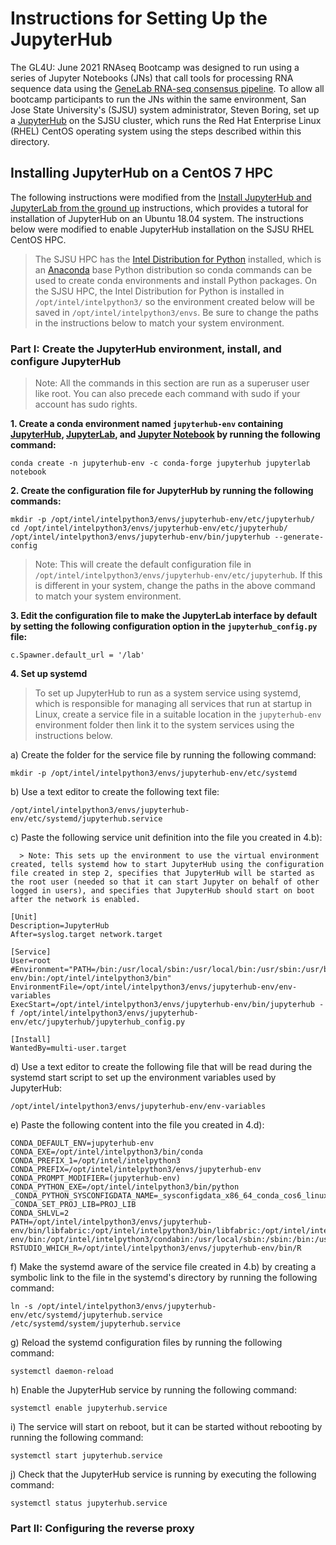 # Instructions for Setting Up the JupyterHub

The GL4U: June 2021 RNAseq Bootcamp was designed to run using a series of Jupyter Notebooks (JNs) that call tools for processing RNA sequence data using the [GeneLab RNA-seq consensus pipeline](https://www.ncbi.nlm.nih.gov/pmc/articles/PMC8044432/). To allow all bootcamp participants to run the JNs within the same environment, San Jose State University's (SJSU) system administrator, Steven Boring, set up a [JupyterHub](https://jupyter.org/hub) on the SJSU cluster, which runs the Red Hat Enterprise Linux (RHEL) CentOS operating system using the steps described within this directory.  

## Installing JupyterHub on a CentOS 7 HPC

The following instructions were modified from the [Install JupyterHub and JupyterLab from the ground up](https://github.com/jupyterhub/jupyterhub-the-hard-way/blob/HEAD/docs/installation-guide-hard.md) instructions, which provides a tutoral for installation of JupyterHub on an Ubuntu 18.04 system. The instructions below were modified to enable JupyterHub installation on the SJSU RHEL CentOS HPC.

> The SJSU HPC has the [Intel Distribution for Python](https://software.intel.com/content/www/us/en/develop/tools/oneapi/components/distribution-for-python.html#gs.8nrglu) installed, which is an [Anaconda](https://www.anaconda.com/) base Python distribution so conda commands can be used to create conda environments and install Python packages. On the SJSU HPC, the Intel Distribution for Python is installed in `/opt/intel/intelpython3/` so the environment created below will be saved in `/opt/intel/intelpython3/envs`. Be sure to change the paths in the instructions below to match your system environment.

### Part I: Create the JupyterHub environment, install, and configure JupyterHub

> Note: All the commands in this section are run as a superuser user like root. You can also precede each command with sudo if your account has sudo rights.

  **1. Create a conda environment named `jupyterhub-env` containing [JupyterHub](https://jupyter.org/hub), [JupyterLab](https://jupyter.org/), and [Jupyter Notebook](https://jupyter.org/) by running the following command:**

  ```
  conda create -n jupyterhub-env -c conda-forge jupyterhub jupyterlab notebook
  ```

  **2. Create the configuration file for JupyterHub by running the following commands:**

  ```
  mkdir -p /opt/intel/intelpython3/envs/jupyterhub-env/etc/jupyterhub/
  cd /opt/intel/intelpython3/envs/jupyterhub-env/etc/jupyterhub/
  /opt/intel/intelpython3/envs/jupyterhub-env/bin/jupyterhub --generate-config
  ```
  > Note: This will create the default configuration file in `/opt/intel/intelpython3/envs/jupyterhub-env/etc/jupyterhub`. If this is different in your system, change the paths in the above command to match your system environment.

  **3. Edit the configuration file to make the JupyterLab interface by default by setting the following configuration option in the `jupyterhub_config.py` file:**

  ```
  c.Spawner.default_url = '/lab'
  ```

  **4. Set up systemd**
  > To set up JupyterHub to run as a system service using systemd, which is responsible for managing all services that run at startup in Linux, create a service file in a suitable location in the `jupyterhub-env` environment folder then link it to the system services using the instructions below.

   a) Create the folder for the service file by running the following command:
  
   ```
   mkdir -p /opt/intel/intelpython3/envs/jupyterhub-env/etc/systemd
   ```
  
   b) Use a text editor to create the following text file:
    
   ```
   /opt/intel/intelpython3/envs/jupyterhub-env/etc/systemd/jupyterhub.service
   ```
    
   c) Paste the following service unit definition into the file you created in 4.b):
   
      > Note: This sets up the environment to use the virtual environment created, tells systemd how to start JupyterHub using the configuration file created in step 2, specifies that JupyterHub will be started as the root user (needed so that it can start Jupyter on behalf of other logged in users), and specifies that JupyterHub should start on boot after the network is enabled.
  
   ```
   [Unit]
   Description=JupyterHub
   After=syslog.target network.target
   
   [Service]
   User=root
   #Environment="PATH=/bin:/usr/local/sbin:/usr/local/bin:/usr/sbin:/usr/bin:/opt/intel/intelpython3/envs/jupyterhub-env/bin:/opt/intel/intelpython3/bin"
   EnvironmentFile=/opt/intel/intelpython3/envs/jupyterhub-env/env-variables
   ExecStart=/opt/intel/intelpython3/envs/jupyterhub-env/bin/jupyterhub -f /opt/intel/intelpython3/envs/jupyterhub-env/etc/jupyterhub/jupyterhub_config.py
   
   [Install]
   WantedBy=multi-user.target
   ```

   d) Use a text editor to create the following file that will be read during the systemd start script to set up the environment variables used by JupyterHub:
    
   ```
   /opt/intel/intelpython3/envs/jupyterhub-env/env-variables
   ```
      
   e) Paste the following content into the file you created in 4.d):
    
   ```
   CONDA_DEFAULT_ENV=jupyterhub-env
   CONDA_EXE=/opt/intel/intelpython3/bin/conda
   CONDA_PREFIX_1=/opt/intel/intelpython3
   CONDA_PREFIX=/opt/intel/intelpython3/envs/jupyterhub-env
   CONDA_PROMPT_MODIFIER=(jupyterhub-env)
   CONDA_PYTHON_EXE=/opt/intel/intelpython3/bin/python
   _CONDA_PYTHON_SYSCONFIGDATA_NAME=_sysconfigdata_x86_64_conda_cos6_linux_gnu
   _CONDA_SET_PROJ_LIB=PROJ_LIB
   CONDA_SHLVL=2
   PATH=/opt/intel/intelpython3/envs/jupyterhub-env/bin/libfabric:/opt/intel/intelpython3/bin/libfabric:/opt/intel/intelpython3/envs/jupyterhub-env/bin:/opt/intel/intelpython3/condabin:/usr/local/sbin:/sbin:/bin:/usr/sbin:/usr/bin
   RSTUDIO_WHICH_R=/opt/intel/intelpython3/envs/jupyterhub-env/bin/R
   ```
      
   f) Make the systemd aware of the service file created in 4.b) by creating a symbolic link to the file in the systemd's directory by running the following command:
    
   ```
   ln -s /opt/intel/intelpython3/envs/jupyterhub-env/etc/systemd/jupyterhub.service /etc/systemd/system/jupyterhub.service
   ```
      
   g) Reload the systemd configuration files by running the following command:
    
   ```
   systemctl daemon-reload
   ```
      
   h) Enable the JupyterHub service by running the following command:
    
   ```
   systemctl enable jupyterhub.service
   ```
      
   i) The service will start on reboot, but it can be started without rebooting by running the following command:
    
   ```
   systemctl start jupyterhub.service
   ```
      
   j) Check that the JupyterHub service is running by executing the following command:
    
   ```
   systemctl status jupyterhub.service
   ```
      

### Part II: Configuring the reverse proxy

   
    





